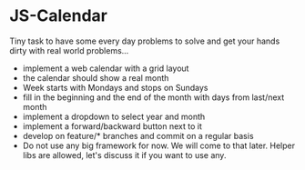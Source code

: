 # JS-Calendar

Tiny task to have some every day problems to solve and get your hands dirty with real world problems...

* implement a web calendar with a grid layout
* the calendar should show a real month
* Week starts with Mondays and stops on Sundays
* fill in the beginning and the end of the month with days from last/next month
* implement a dropdown to select year and month
* implement a forward/backward button next to it
* develop on feature/* branches and commit on a regular basis
* Do not use any big framework for now. We will come to that later. Helper libs are allowed, let's discuss it if you want to use any.


 
